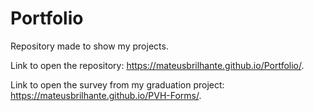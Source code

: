 # Portfolio
Repository made to show my projects.

Link to open the repository: https://mateusbrilhante.github.io/Portfolio/.

Link to open the survey from my graduation project: https://mateusbrilhante.github.io/PVH-Forms/.
